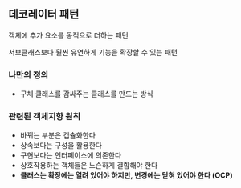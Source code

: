 ## 데코레이터 패턴

객체에 추가 요소를 동적으로 더하는 패턴

서브클래스보다 훨씬 유연하게 기능을 확장할 수 있는 패턴 

### 나만의 정의
- 구체 클래스를 감싸주는 클래스를 만드는 방식

### 관련된 객체지향 원칙
- 바뀌는 부분은 캡슐화한다
- 상속보다는 구성을 활용한다
- 구현보다는 인터페이스에 의존한다
- 상호작용하는 객체들은 느슨하게 결합해야 한다
- **클래스는 확장에는 열려 있어야 하지만, 변경에는 닫혀 있어야 한다 (OCP)**